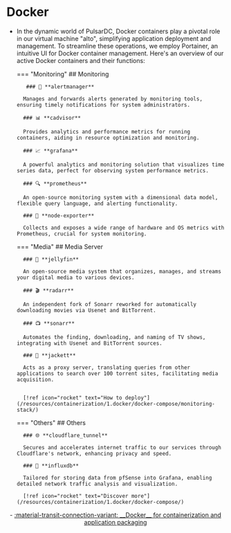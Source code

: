 


# Docker

- In the dynamic world of PulsarDC, Docker containers play a pivotal role in our virtual machine "alto", simplifying application deployment and management. To streamline these operations, we employ Portainer, an intuitive UI for Docker container management. Here's an overview of our active Docker containers and their functions:


    === "Monitoring"
        ## Monitoring

         ### 🚨 **alertmanager**

        Manages and forwards alerts generated by monitoring tools, ensuring timely notifications for system administrators.

        ### 📊 **cadvisor**

        Provides analytics and performance metrics for running containers, aiding in resource optimization and monitoring.

        ### 📈 **grafana**

        A powerful analytics and monitoring solution that visualizes time series data, perfect for observing system performance metrics.

        ### 🔍 **prometheus**

        An open-source monitoring system with a dimensional data model, flexible query language, and alerting functionality.

        ### 📡 **node-exporter**

        Collects and exposes a wide range of hardware and OS metrics with Prometheus, crucial for system monitoring.



    === "Media"
        ## Media Server

        ### 🍿 **jellyfin**

        An open-source media system that organizes, manages, and streams your digital media to various devices.

        ### 🎬 **radarr**

        An independent fork of Sonarr reworked for automatically downloading movies via Usenet and BitTorrent.

        ### 📺 **sonarr**

        Automates the finding, downloading, and naming of TV shows, integrating with Usenet and BitTorrent sources.

        ### 🎥 **jackett**

        Acts as a proxy server, translating queries from other applications to search over 100 torrent sites, facilitating media acquisition.


        [!ref icon="rocket" text="How to deploy"](/resources/containerization/1.docker/docker-compose/monitoring-stack/)

    === "Others"
        ## Others


        ### 🌐 **cloudflare_tunnel**

        Secures and accelerates internet traffic to our services through Cloudflare's network, enhancing privacy and speed.

        ### 🌊 **influxdb**

        Tailored for storing data from pfSense into Grafana, enabling detailed network traffic analysis and visualization.

        [!ref icon="rocket" text="Discover more"](/resources/containerization/1.docker/docker-compose/)


<center><div class="grid cards" markdown>
- <a href="/fundamentals/networking/configs/DNS/">:material-transit-connection-variant: __Docker__ for containerization and application packaging</a>
</div></center>